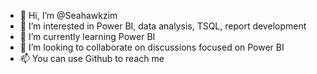 - 👋 Hi, I’m @Seahawkzim
- 👀 I’m interested in Power BI, data analysis, TSQL, report development
- 🌱 I’m currently learning Power BI
- 💞️ I’m looking to collaborate on discussions focused on Power BI
- 📫 You can use Github to reach me

<!---
Seahawkzim/Seahawkzim is a ✨ special ✨ repository because its `README.md` (this file) appears on your GitHub profile.
You can click the Preview link to take a look at your changes.
--->
